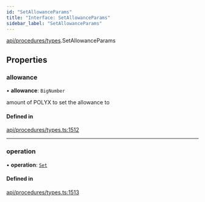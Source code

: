```yaml
---
id: "SetAllowanceParams"
title: "Interface: SetAllowanceParams"
sidebar_label: "SetAllowanceParams"
---
```


[api/procedures/types](../../../../../modules/API/Procedures/Types/Types.md).SetAllowanceParams

## Properties

### allowance

• **allowance**: `BigNumber`

amount of POLYX to set the allowance to

#### Defined in

[api/procedures/types.ts:1512](https://github.com/PolymeshAssociation/polymesh-sdk/blob/c53723bab/src/api/procedures/types.ts#L1512)

___

### operation

• **operation**: [`Set`](../../../../../enums/API/Procedures/Types/AllowanceOperation/AllowanceOperation.md#set)

#### Defined in

[api/procedures/types.ts:1513](https://github.com/PolymeshAssociation/polymesh-sdk/blob/c53723bab/src/api/procedures/types.ts#L1513)
